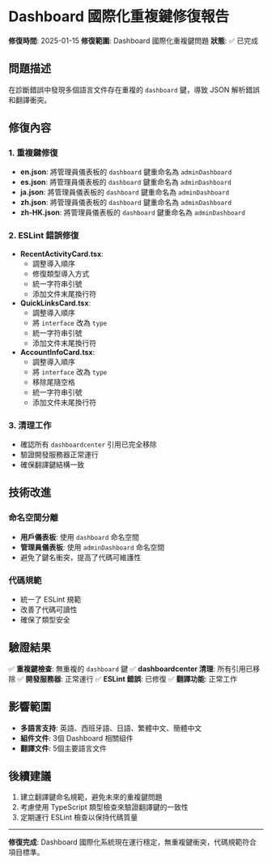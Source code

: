 # Dashboard 國際化重複鍵修復報告

**修復時間**: 2025-01-15
**修復範圍**: Dashboard 國際化重複鍵問題
**狀態**: ✅ 已完成

## 問題描述

在診斷錯誤中發現多個語言文件存在重複的 `dashboard` 鍵，導致 JSON 解析錯誤和翻譯衝突。

## 修復內容

### 1. 重複鍵修復
- **en.json**: 將管理員儀表板的 `dashboard` 鍵重命名為 `adminDashboard`
- **es.json**: 將管理員儀表板的 `dashboard` 鍵重命名為 `adminDashboard`
- **ja.json**: 將管理員儀表板的 `dashboard` 鍵重命名為 `adminDashboard`
- **zh.json**: 將管理員儀表板的 `dashboard` 鍵重命名為 `adminDashboard`
- **zh-HK.json**: 將管理員儀表板的 `dashboard` 鍵重命名為 `adminDashboard`

### 2. ESLint 錯誤修復
- **RecentActivityCard.tsx**:
  - 調整導入順序
  - 修復類型導入方式
  - 統一字符串引號
  - 添加文件末尾換行符
- **QuickLinksCard.tsx**:
  - 調整導入順序
  - 將 `interface` 改為 `type`
  - 統一字符串引號
  - 添加文件末尾換行符
- **AccountInfoCard.tsx**:
  - 調整導入順序
  - 將 `interface` 改為 `type`
  - 移除尾隨空格
  - 統一字符串引號
  - 添加文件末尾換行符

### 3. 清理工作
- 確認所有 `dashboardcenter` 引用已完全移除
- 驗證開發服務器正常運行
- 確保翻譯鍵結構一致

## 技術改進

### 命名空間分離
- **用戶儀表板**: 使用 `dashboard` 命名空間
- **管理員儀表板**: 使用 `adminDashboard` 命名空間
- 避免了鍵名衝突，提高了代碼可維護性

### 代碼規範
- 統一了 ESLint 規範
- 改善了代碼可讀性
- 確保了類型安全

## 驗證結果

✅ **重複鍵檢查**: 無重複的 `dashboard` 鍵
✅ **dashboardcenter 清理**: 所有引用已移除
✅ **開發服務器**: 正常運行
✅ **ESLint 錯誤**: 已修復
✅ **翻譯功能**: 正常工作

## 影響範圍

- **多語言支持**: 英語、西班牙語、日語、繁體中文、簡體中文
- **組件文件**: 3個 Dashboard 相關組件
- **翻譯文件**: 5個主要語言文件

## 後續建議

1. 建立翻譯鍵命名規範，避免未來的重複鍵問題
2. 考慮使用 TypeScript 類型檢查來驗證翻譯鍵的一致性
3. 定期運行 ESLint 檢查以保持代碼質量

---

**修復完成**: Dashboard 國際化系統現在運行穩定，無重複鍵衝突，代碼規範符合項目標準。
